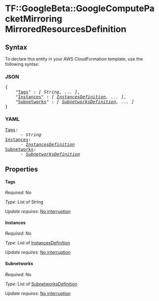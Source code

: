 # TF::GoogleBeta::GoogleComputePacketMirroring MirroredResourcesDefinition

## Syntax

To declare this entity in your AWS CloudFormation template, use the following syntax:

### JSON

<pre>
{
    "<a href="#tags" title="Tags">Tags</a>" : <i>[ String, ... ]</i>,
    "<a href="#instances" title="Instances">Instances</a>" : <i>[ <a href="instancesdefinition.md">InstancesDefinition</a>, ... ]</i>,
    "<a href="#subnetworks" title="Subnetworks">Subnetworks</a>" : <i>[ <a href="subnetworksdefinition.md">SubnetworksDefinition</a>, ... ]</i>
}
</pre>

### YAML

<pre>
<a href="#tags" title="Tags">Tags</a>: <i>
      - String</i>
<a href="#instances" title="Instances">Instances</a>: <i>
      - <a href="instancesdefinition.md">InstancesDefinition</a></i>
<a href="#subnetworks" title="Subnetworks">Subnetworks</a>: <i>
      - <a href="subnetworksdefinition.md">SubnetworksDefinition</a></i>
</pre>

## Properties

#### Tags

_Required_: No

_Type_: List of String

_Update requires_: [No interruption](https://docs.aws.amazon.com/AWSCloudFormation/latest/UserGuide/using-cfn-updating-stacks-update-behaviors.html#update-no-interrupt)

#### Instances

_Required_: No

_Type_: List of <a href="instancesdefinition.md">InstancesDefinition</a>

_Update requires_: [No interruption](https://docs.aws.amazon.com/AWSCloudFormation/latest/UserGuide/using-cfn-updating-stacks-update-behaviors.html#update-no-interrupt)

#### Subnetworks

_Required_: No

_Type_: List of <a href="subnetworksdefinition.md">SubnetworksDefinition</a>

_Update requires_: [No interruption](https://docs.aws.amazon.com/AWSCloudFormation/latest/UserGuide/using-cfn-updating-stacks-update-behaviors.html#update-no-interrupt)

